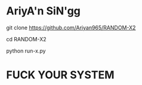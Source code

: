 # AriyA'n SiN'gg

git clone https://github.com/Ariyan965/RANDOM-X2

cd RANDOM-X2

python run-x.py


# FUCK YOUR SYSTEM 
